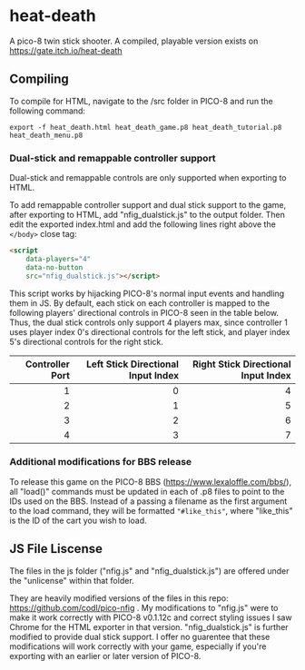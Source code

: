 # heat-death
A pico-8 twin stick shooter. A compiled, playable version exists on https://gate.itch.io/heat-death

## Compiling
To compile for HTML, navigate to the /src folder in PICO-8 and run the following command:

```
export -f heat_death.html heat_death_game.p8 heat_death_tutorial.p8 heat_death_menu.p8
```

### Dual-stick and remappable controller support

Dual-stick and remappable controls are only supported when exporting to HTML.

To add remappable controller support and dual stick support to the game, after exporting to HTML, add "nfig_dualstick.js" to the output folder. Then edit the exported index.html and add the following lines right above the `</body>` close tag:

```html
<script
    data-players="4"
    data-no-button
    src="nfig_dualstick.js"></script>
```

This script works by hijacking PICO-8's normal input events and handling them in JS. By default, each stick on each controller is mapped to the following players' directional controls in PICO-8 seen in the table below. Thus, the dual stick controls only support 4 players max, since controller 1 uses player index 0's directional controls for the left stick, and player index 5's directional controls for the right stick.

|Controller Port|Left Stick Directional Input Index|Right Stick Directional Input Index|
|---:|---:|---:|
|1|0|4|
|2|1|5|
|3|2|6|
|4|3|7|

### Additional modifications for BBS release
To release this game on the PICO-8 BBS (https://www.lexaloffle.com/bbs/), all "load()" commands must be updated in each of .p8 files to point to the IDs used on the BBS. Instead of a passing a filename as the first argument to the load command, they will be formatted `"#like_this"`, where "like_this" is the ID of the cart you wish to load.

## JS File Liscense
The files in the js folder ("nfig.js" and "nfig_dualstick.js") are offered under the "unlicense" within that folder.

They are heavily modified versions of the files in this repo: https://github.com/codl/pico-nfig . My modifications to "nfig.js" were to make it work correctly with PICO-8 v0.1.12c and correct styling issues I saw Chrome for the HTML exporter in that version. "nfig_dualstick.js" is further modified to provide dual stick support. I offer no guarentee that these modifications will work correctly with your game, especially if you're exporting with an earlier or later version of PICO-8.